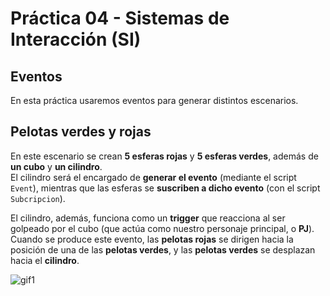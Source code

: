 # Práctica 04 - Sistemas de Interacción (SI)

## Eventos
En esta práctica usaremos eventos para generar distintos escenarios.

## Pelotas verdes y rojas
En este escenario se crean **5 esferas rojas** y **5 esferas verdes**, además de **un cubo** y **un cilindro**.  
El cilindro será el encargado de **generar el evento** (mediante el script `Event`), mientras que las esferas se **suscriben a dicho evento** (con el script `Subcripcion`).

El cilindro, además, funciona como un **trigger** que reacciona al ser golpeado por el cubo (que actúa como nuestro personaje principal, o **PJ**).  
Cuando se produce este evento, las **pelotas rojas** se dirigen hacia la posición de una de las **pelotas verdes**, y las **pelotas verdes** se desplazan hacia el **cilindro**.

![gif1](./videos%20escenarios/Practica4-ejer1.gif)
